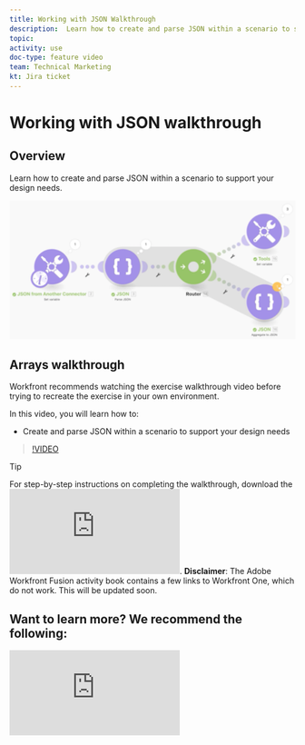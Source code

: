 ```yaml
---
title: Working with JSON Walkthrough
description:  Learn how to create and parse JSON within a scenario to support your design needs in [!DNL Adobe Workfront Fusion].
topic: 
activity: use
doc-type: feature video
team: Technical Marketing
kt: Jira ticket 
---
```

# Working with JSON walkthrough

## Overview

Learn how to create and parse JSON within a scenario to support your design needs. 

![An image of a Fusion scenario](assets/final-functional-bits-and-bobs-2.png)

## Arrays walkthrough

Workfront recommends watching the exercise walkthrough video before trying to recreate the exercise in your own environment.

In this video, you will learn how to:

* Create and parse JSON within a scenario to support your design needs

>[!VIDEO](https://video.tv.adobe.com/v/335301/?quality=12)

>[!TIP]
>
>For step-by-step instructions on completing the walkthrough, download the ![Adobe Workfront Fusion activity book](https://experienceleague.adobe.com/docs/workfront-learn/tutorials-workfront/fusion/adobe-workfront-fusion-activity-book.pdf). **Disclaimer**: The Adobe Workfront Fusion activity book contains a few links to Workfront One, which do not work. This will be updated soon.


## Want to learn more? We recommend the following:

![Workfront Fusion documentation](https://experienceleague.adobe.com/docs/workfront/using/adobe-workfront-fusion/workfront-fusion-2.html?lang=en)




